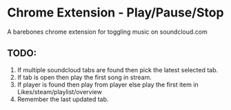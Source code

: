 Chrome Extension - Play/Pause/Stop
=================================

A barebones chrome extension for toggling music on soundcloud.com

TODO:
-----

1. If multiple soundcloud tabs are found then pick the latest selected tab.
2. If tab is open then play the first song in stream.
3. If player is found then play from player else play the first item in
   Likes/steam/playlist/overview
4. Remember the last updated tab.

